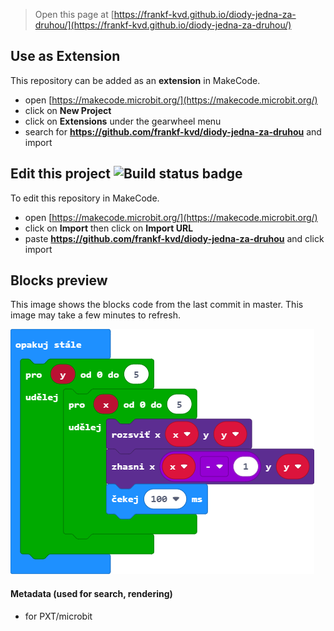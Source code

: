 
> Open this page at [https://frankf-kvd.github.io/diody-jedna-za-druhou/](https://frankf-kvd.github.io/diody-jedna-za-druhou/)

## Use as Extension

This repository can be added as an **extension** in MakeCode.

* open [https://makecode.microbit.org/](https://makecode.microbit.org/)
* click on **New Project**
* click on **Extensions** under the gearwheel menu
* search for **https://github.com/frankf-kvd/diody-jedna-za-druhou** and import

## Edit this project ![Build status badge](https://github.com/frankf-kvd/diody-jedna-za-druhou/workflows/MakeCode/badge.svg)

To edit this repository in MakeCode.

* open [https://makecode.microbit.org/](https://makecode.microbit.org/)
* click on **Import** then click on **Import URL**
* paste **https://github.com/frankf-kvd/diody-jedna-za-druhou** and click import

## Blocks preview

This image shows the blocks code from the last commit in master.
This image may take a few minutes to refresh.

![A rendered view of the blocks](https://github.com/frankf-kvd/diody-jedna-za-druhou/raw/master/.github/makecode/blocks.png)

#### Metadata (used for search, rendering)

* for PXT/microbit
<script src="https://makecode.com/gh-pages-embed.js"></script><script>makeCodeRender("{{ site.makecode.home_url }}", "{{ site.github.owner_name }}/{{ site.github.repository_name }}");</script>
